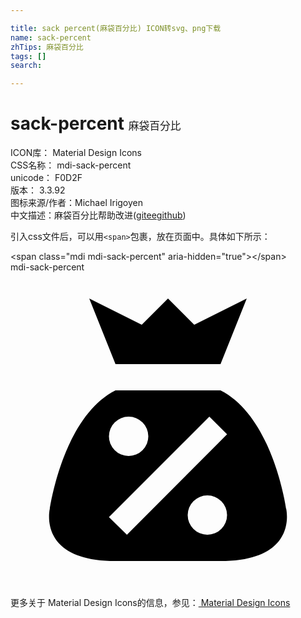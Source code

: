 ```yaml
---

title: sack percent(麻袋百分比) ICON转svg、png下载
name: sack-percent
zhTips: 麻袋百分比
tags: []
search: 

---
```


# sack-percent  <small style="font-size: 60%;font-weight: 100">麻袋百分比</small>


<div class="detail-page">
<p>
<span>
ICON库：
<span class="badge-secondary badge">Material Design Icons</span> 
</span>
<br/>
<span>
CSS名称：
<span class="badge-secondary badge">mdi-sack-percent</span> 
</span>
<br/>
<span>
unicode：
<span class="badge-secondary badge">F0D2F</span> 
<copy-btn content='F0D2F' btn-title=""></copy-btn>
<copy-btn :content='String.fromCodePoint(parseInt("F0D2F", 16))' btn-title="复制U"></copy-btn>
</span>
<br/>
<span>
版本：
<span class="badge-secondary badge">3.3.92</span> 
</span>
<br/>
<span>图标来源/作者：<span class="badge-light badge">Michael Irigoyen</span></span> 
<br/>
<span class="zh-detail">中文描述：<span class="badge-primary badge">麻袋百分比</span><span class="help-link"><span>帮助改进</span>(<a href="https://gitee.com/liuwave/icon-helper/edit/master/json/material/sack-percent.json" target="_blank" rel="noopener noreferrer">gitee</a><a href="https://github.com/liuwave/icon-helper/edit/master/json/material/sack-percent.json" target="_blank" rel="noopener noreferrer">github</a></span>)</span><br/>
</p>
</div>
<div class="alert alert-dark">
  <i class="mdi mdi-sack-percent mdi-48px"></i>
  <i class="mdi mdi-sack-percent mdi-36px"></i>
  <i class="mdi mdi-sack-percent mdi-24px"></i>
  <i class="mdi mdi-sack-percent mdi-18px"></i>
</div>
<div>
  <p>引入css文件后，可以用<code>&lt;span&gt;</code>包裹，放在页面中。具体如下所示：    
  </p>
  <div class="alert alert-primary" style="font-size: 14px">
    &lt;span class="mdi mdi-sack-percent" aria-hidden="true"&gt;&lt;/span&gt;
    <copy-btn content='<span class="mdi mdi-sack-percent" aria-hidden="true"></span>'></copy-btn>
  </div>
  <div class="alert alert-secondary">
    <i class="mdi mdi-sack-percent"
    style="font-size: 24px"
    aria-hidden="true"></i> mdi-sack-percent
    <copy-btn content="mdi-sack-percent" btn-title="复制图标名称"></copy-btn>
  </div>
</div>
<div id="svg" class="svg-wrap">
<svg xmlns="http://www.w3.org/2000/svg" viewBox="0 0 24 24"><path d="M8,7L6,2L10,4L12,2L14,4L18,2L16,7H8M16,22C10,22 8,22 8,22C2,22 3,18 3,18C3,18 4,11 8,9H16C20,11 21,18 21,18C21,18 22,22 16,22M7.5,12.5A1.5,1.5 0 0,0 9,14A1.5,1.5 0 0,0 10.5,12.5A1.5,1.5 0 0,0 9,11A1.5,1.5 0 0,0 7.5,12.5M16.5,18.5A1.5,1.5 0 0,0 15,17A1.5,1.5 0 0,0 13.5,18.5A1.5,1.5 0 0,0 15,20A1.5,1.5 0 0,0 16.5,18.5M16.5,12.35L15.15,11L7.5,18.65L8.87,20L16.5,12.35Z" /></svg>
</div>
<detail full-name='mdi-sack-percent'></detail>
    
<div><p>更多关于 Material Design Icons的信息，参见：<a target="_blank" href="https://iconhelper.cn/material.html"> Material Design Icons</a>
</p></div>

